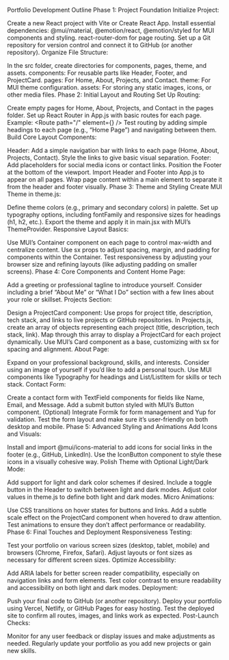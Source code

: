 Portfolio Development Outline
Phase 1: Project Foundation
Initialize Project:

Create a new React project with Vite or Create React App.
Install essential dependencies:
@mui/material, @emotion/react, @emotion/styled for MUI components and styling.
react-router-dom for page routing.
Set up a Git repository for version control and connect it to GitHub (or another repository).
Organize File Structure:

In the src folder, create directories for components, pages, theme, and assets.
components: For reusable parts like Header, Footer, and ProjectCard.
pages: For Home, About, Projects, and Contact.
theme: For MUI theme configuration.
assets: For storing any static images, icons, or other media files.
Phase 2: Initial Layout and Routing
Set Up Routing:

Create empty pages for Home, About, Projects, and Contact in the pages folder.
Set up React Router in App.js with basic routes for each page.
Example: <Route path="/" element={<Home />} />
Test routing by adding simple headings to each page (e.g., “Home Page”) and navigating between them.
Build Core Layout Components:

Header:
Add a simple navigation bar with links to each page (Home, About, Projects, Contact).
Style the links to give basic visual separation.
Footer:
Add placeholders for social media icons or contact links.
Position the Footer at the bottom of the viewport.
Import Header and Footer into App.js to appear on all pages.
Wrap page content within a main element to separate it from the header and footer visually.
Phase 3: Theme and Styling
Create MUI Theme in theme.js:

Define theme colors (e.g., primary and secondary colors) in palette.
Set up typography options, including fontFamily and responsive sizes for headings (h1, h2, etc.).
Export the theme and apply it in main.jsx with MUI’s ThemeProvider.
Responsive Layout Basics:

Use MUI’s Container component on each page to control max-width and centralize content.
Use sx props to adjust spacing, margin, and padding for components within the Container.
Test responsiveness by adjusting your browser size and refining layouts (like adjusting padding on smaller screens).
Phase 4: Core Components and Content
Home Page:

Add a greeting or professional tagline to introduce yourself.
Consider including a brief “About Me” or “What I Do” section with a few lines about your role or skillset.
Projects Section:

Design a ProjectCard component:
Use props for project title, description, tech stack, and links to live projects or GitHub repositories.
In Projects.js, create an array of objects representing each project (title, description, tech stack, link).
Map through this array to display a ProjectCard for each project dynamically.
Use MUI’s Card component as a base, customizing with sx for spacing and alignment.
About Page:

Expand on your professional background, skills, and interests.
Consider using an image of yourself if you’d like to add a personal touch.
Use MUI components like Typography for headings and List/ListItem for skills or tech stack.
Contact Form:

Create a contact form with TextField components for fields like Name, Email, and Message.
Add a submit button styled with MUI’s Button component.
(Optional) Integrate Formik for form management and Yup for validation.
Test the form layout and make sure it’s user-friendly on both desktop and mobile.
Phase 5: Advanced Styling and Animations
Add Icons and Visuals:

Install and import @mui/icons-material to add icons for social links in the footer (e.g., GitHub, LinkedIn).
Use the IconButton component to style these icons in a visually cohesive way.
Polish Theme with Optional Light/Dark Mode:

Add support for light and dark color schemes if desired.
Include a toggle button in the Header to switch between light and dark modes.
Adjust color values in theme.js to define both light and dark modes.
Micro Animations:

Use CSS transitions on hover states for buttons and links.
Add a subtle scale effect on the ProjectCard component when hovered to draw attention.
Test animations to ensure they don’t affect performance or readability.
Phase 6: Final Touches and Deployment
Responsiveness Testing:

Test your portfolio on various screen sizes (desktop, tablet, mobile) and browsers (Chrome, Firefox, Safari).
Adjust layouts or font sizes as necessary for different screen sizes.
Optimize Accessibility:

Add ARIA labels for better screen reader compatibility, especially on navigation links and form elements.
Test color contrast to ensure readability and accessibility on both light and dark modes.
Deployment:

Push your final code to GitHub (or another repository).
Deploy your portfolio using Vercel, Netlify, or GitHub Pages for easy hosting.
Test the deployed site to confirm all routes, images, and links work as expected.
Post-Launch Checks:

Monitor for any user feedback or display issues and make adjustments as needed.
Regularly update your portfolio as you add new projects or gain new skills.